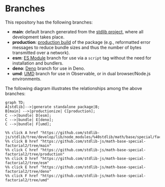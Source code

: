 <!--

@license Apache-2.0

Copyright (c) 2022 The Stdlib Authors.

Licensed under the Apache License, Version 2.0 (the "License");
you may not use this file except in compliance with the License.
You may obtain a copy of the License at

    http://www.apache.org/licenses/LICENSE-2.0

Unless required by applicable law or agreed to in writing, software
distributed under the License is distributed on an "AS IS" BASIS,
WITHOUT WARRANTIES OR CONDITIONS OF ANY KIND, either express or implied.
See the License for the specific language governing permissions and
limitations under the License.

-->

# Branches

This repository has the following branches:

-   **main**: default branch generated from the [stdlib project][stdlib-url], where all development takes place.
-   **production**: [production build][production-url] of the package (e.g., reformatted error messages to reduce bundle sizes and thus the number of bytes transmitted over a network).
-   **esm**: [ES Module][esm-url] branch for use via a `script` tag without the need for installation and bundlers.
-   **deno**: [Deno][deno-url] branch for use in Deno.
-   **umd**: [UMD][umd-url] branch for use in Observable, or in dual browser/Node.js environments.

The following diagram illustrates the relationships among the above branches:

```mermaid
graph TD;
A[stdlib]-->|generate standalone package|B;
B[main] -->|productionize| C[production];
C -->|bundle| D[esm];
C -->|bundle| E[deno];
C -->|bundle| F[umd];

%% click A href "https://github.com/stdlib-js/stdlib/tree/develop/lib/node_modules/%40stdlib/math/base/special/factorial2"
%% click B href "https://github.com/stdlib-js/math-base-special-factorial2/tree/main"
%% click C href "https://github.com/stdlib-js/math-base-special-factorial2/tree/production"
%% click D href "https://github.com/stdlib-js/math-base-special-factorial2/tree/esm"
%% click E href "https://github.com/stdlib-js/math-base-special-factorial2/tree/deno"
%% click F href "https://github.com/stdlib-js/math-base-special-factorial2/tree/umd"
```

[stdlib-url]: https://github.com/stdlib-js/stdlib/tree/develop/lib/node_modules/%40stdlib/math/base/special/factorial2
[production-url]: https://github.com/stdlib-js/math-base-special-factorial2/tree/production
[deno-url]: https://github.com/stdlib-js/math-base-special-factorial2/tree/deno
[umd-url]: https://github.com/stdlib-js/math-base-special-factorial2/tree/umd
[esm-url]: https://github.com/stdlib-js/math-base-special-factorial2/tree/esm